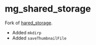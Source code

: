 # mg_shared_storage

Fork of [hared_storage](https://github.com/alexrintt/shared-storage).

- Added `mkdirp`
- Added `saveThumbnailFile`
